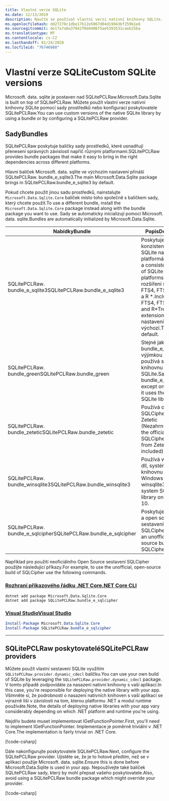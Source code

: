 ```yaml
---
title: Vlastní verze SQLite
ms.date: 12/13/2019
description: Naučte se používat vlastní verzi nativní knihovny SQLite.
ms.openlocfilehash: dd27278c1dbe17b12e5067d04d19043bf259b1e8
ms.sourcegitcommit: de17a7a0a37042f0d4406f5ae5393531caeb25ba
ms.translationtype: MT
ms.contentlocale: cs-CZ
ms.lasthandoff: 01/24/2020
ms.locfileid: "76746988"
---
```

# <a name="custom-sqlite-versions"></a><span data-ttu-id="53299-103">Vlastní verze SQLite</span><span class="sxs-lookup"><span data-stu-id="53299-103">Custom SQLite versions</span></span>

<span data-ttu-id="53299-104">Microsoft. data. sqlite je postaven nad SQLitePCLRaw.</span><span class="sxs-lookup"><span data-stu-id="53299-104">Microsoft.Data.Sqlite is built on top of SQLitePCLRaw.</span></span> <span data-ttu-id="53299-105">Můžete použít vlastní verze nativní knihovny SQLite pomocí sady prostředků nebo konfigurací poskytovatele SQLitePCLRaw.</span><span class="sxs-lookup"><span data-stu-id="53299-105">You can use custom versions of the native SQLite library by using a bundle or by configuring a SQLitePCLRaw provider.</span></span>

## <a name="bundles"></a><span data-ttu-id="53299-106">Sady</span><span class="sxs-lookup"><span data-stu-id="53299-106">Bundles</span></span>

<span data-ttu-id="53299-107">SQLitePCLRaw poskytuje balíčky sady prostředků, které usnadňují přenesení správných závislostí napříč různými platformami.</span><span class="sxs-lookup"><span data-stu-id="53299-107">SQLitePCLRaw provides bundle packages that make it easy to bring in the right dependencies across different platforms.</span></span>

<span data-ttu-id="53299-108">Hlavní balíček Microsoft. data. sqlite ve výchozím nastavení přináší SQLitePCLRaw. bundle_e_sqlite3.</span><span class="sxs-lookup"><span data-stu-id="53299-108">The main Microsoft.Data.Sqlite package brings in SQLitePCLRaw.bundle_e_sqlite3 by default.</span></span>

<span data-ttu-id="53299-109">Pokud chcete použít jinou sadu prostředků, nainstalujte `Microsoft.Data.Sqlite.Core` balíček místo toho společně s balíčkem sady, který chcete použít.</span><span class="sxs-lookup"><span data-stu-id="53299-109">To use a different bundle, install the `Microsoft.Data.Sqlite.Core` package instead along with the bundle package you want to use.</span></span> <span data-ttu-id="53299-110">Sady se automaticky inicializují pomocí Microsoft. data. sqlite.</span><span class="sxs-lookup"><span data-stu-id="53299-110">Bundles are automatically initialized by Microsoft.Data.Sqlite.</span></span>

| <span data-ttu-id="53299-111">Nabídky</span><span class="sxs-lookup"><span data-stu-id="53299-111">Bundle</span></span> | <span data-ttu-id="53299-112">Popis</span><span class="sxs-lookup"><span data-stu-id="53299-112">Description</span></span> |
| --- | --- |
| <span data-ttu-id="53299-113">SQLitePCLRaw. bundle_e_sqlite3</span><span class="sxs-lookup"><span data-stu-id="53299-113">SQLitePCLRaw.bundle_e_sqlite3</span></span> | <span data-ttu-id="53299-114">Poskytuje konzistentní verzi SQLite na všech platformách.</span><span class="sxs-lookup"><span data-stu-id="53299-114">Provides a consistent version of SQLite on all platforms.</span></span> <span data-ttu-id="53299-115">Zahrnuje rozšíření stromu FTS4, FTS5, JSON1 a R \*.</span><span class="sxs-lookup"><span data-stu-id="53299-115">Includes the FTS4, FTS5, JSON1, and R\*Tree extensions.</span></span> <span data-ttu-id="53299-116">Toto nastavení je výchozí.</span><span class="sxs-lookup"><span data-stu-id="53299-116">This is the default.</span></span> |
| <span data-ttu-id="53299-117">SQLitePCLRaw. bundle_green</span><span class="sxs-lookup"><span data-stu-id="53299-117">SQLitePCLRaw.bundle_green</span></span> | <span data-ttu-id="53299-118">Stejné jako bundle_e_sqlite3, s výjimkou iOS, kde používá systémovou knihovnu SQLite.</span><span class="sxs-lookup"><span data-stu-id="53299-118">Same as bundle_e_sqlite3, except on iOS where it uses the system SQLite library.</span></span> |
| <span data-ttu-id="53299-119">SQLitePCLRaw. bundle_zetetic</span><span class="sxs-lookup"><span data-stu-id="53299-119">SQLitePCLRaw.bundle_zetetic</span></span> | <span data-ttu-id="53299-120">Používá oficiální SQLCipher buildy z Zetetic (Nezahrnuto).</span><span class="sxs-lookup"><span data-stu-id="53299-120">Uses the official SQLCipher builds from Zetetic (not included).</span></span> |
| <span data-ttu-id="53299-121">SQLitePCLRaw. bundle_winsqlite3</span><span class="sxs-lookup"><span data-stu-id="53299-121">SQLitePCLRaw.bundle_winsqlite3</span></span> | <span data-ttu-id="53299-122">Používá winsqlite3. dll, systémovou knihovnu SQLite ve Windows 10.</span><span class="sxs-lookup"><span data-stu-id="53299-122">Uses winsqlite3.dll, the system SQLite library on Windows 10.</span></span> |
| <span data-ttu-id="53299-123">SQLitePCLRaw. bundle_e_sqlcipher</span><span class="sxs-lookup"><span data-stu-id="53299-123">SQLitePCLRaw.bundle_e_sqlcipher</span></span> | <span data-ttu-id="53299-124">Poskytuje neoficiální a open source sestavení SQLCipher.</span><span class="sxs-lookup"><span data-stu-id="53299-124">Provides an unofficial, open-source build of SQLCipher.</span></span> |

<span data-ttu-id="53299-125">Například pro použití neoficiálního Open Source sestavení SQLCipher použijte následující příkazy.</span><span class="sxs-lookup"><span data-stu-id="53299-125">For example, to use the unofficial, open-source build of SQLCipher use the following commands.</span></span>

### <a name="net-core-cli"></a>[<span data-ttu-id="53299-126">Rozhraní příkazového řádku .NET Core</span><span class="sxs-lookup"><span data-stu-id="53299-126">.NET Core CLI</span></span>](#tab/netcore-cli)

```dotnetcli
dotnet add package Microsoft.Data.Sqlite.Core
dotnet add package SQLitePCLRaw.bundle_e_sqlcipher
```

### <a name="visual-studio"></a>[<span data-ttu-id="53299-127">Visual Studio</span><span class="sxs-lookup"><span data-stu-id="53299-127">Visual Studio</span></span>](#tab/visual-studio)

``` PowerShell
Install-Package Microsoft.Data.Sqlite.Core
Install-Package SQLitePCLRaw.bundle_e_sqlcipher
```

---

## <a name="sqlitepclraw-providers"></a><span data-ttu-id="53299-128">SQLitePCLRaw poskytovatelé</span><span class="sxs-lookup"><span data-stu-id="53299-128">SQLitePCLRaw providers</span></span>

<span data-ttu-id="53299-129">Můžete použít vlastní sestavení SQLite využitím `SQLitePCLRaw.provider.dynamic_cdecl` balíčku.</span><span class="sxs-lookup"><span data-stu-id="53299-129">You can use your own build of SQLite by leveraging the `SQLitePCLRaw.provider.dynamic_cdecl` package.</span></span> <span data-ttu-id="53299-130">V tomto případě zodpovídáte za nasazení nativní knihovny s vaší aplikací.</span><span class="sxs-lookup"><span data-stu-id="53299-130">In this case, you're responsible for deploying the native library with your app.</span></span> <span data-ttu-id="53299-131">Všimněte si, že podrobnosti o nasazení nativních knihoven s vaší aplikací se výrazně liší v závislosti na tom, kterou platformu .NET a modul runtime používáte.</span><span class="sxs-lookup"><span data-stu-id="53299-131">Note, the details of deploying native libraries with your app vary considerably depending on which .NET platform and runtime you're using.</span></span>

<span data-ttu-id="53299-132">Nejdřív budete muset implementovat IGetFunctionPointer.</span><span class="sxs-lookup"><span data-stu-id="53299-132">First, you'll need to implement IGetFunctionPointer.</span></span> <span data-ttu-id="53299-133">Implementace je poměrně triviální v .NET Core.</span><span class="sxs-lookup"><span data-stu-id="53299-133">The implementation is fairly trivial on .NET Core.</span></span>

[!code-csharp[](../../../../samples/snippets/standard/data/sqlite/SystemLibrarySample/Program.cs?name=snippet_NativeLibraryAdapter)]

<span data-ttu-id="53299-134">Dále nakonfigurujte poskytovatele SQLitePCLRaw.</span><span class="sxs-lookup"><span data-stu-id="53299-134">Next, configure the SQLitePCLRaw provider.</span></span> <span data-ttu-id="53299-135">Ujistěte se, že je to hotové předtím, než se v aplikaci použije Microsoft. data. sqlite.</span><span class="sxs-lookup"><span data-stu-id="53299-135">Ensure this is done before Microsoft.Data.Sqlite is used in your app.</span></span> <span data-ttu-id="53299-136">Nepoužívejte také balíček SQLitePCLRaw sady, který by mohl přepsat vašeho poskytovatele.</span><span class="sxs-lookup"><span data-stu-id="53299-136">Also, avoid using a SQLitePCLRaw bundle package which might override your provider.</span></span>

[!code-csharp[](../../../../samples/snippets/standard/data/sqlite/SystemLibrarySample/Program.cs?name=snippet_SetProvider)]
